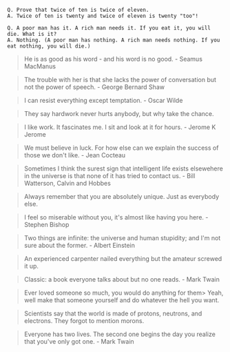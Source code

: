 ```
Q. Prove that twice of ten is twice of eleven.
A. Twice of ten is twenty and twice of eleven is twenty "too"!
```

```
Q. A poor man has it. A rich man needs it. If you eat it, you will die. What is it?
A. Nothing. (A poor man has nothing. A rich man needs nothing. If you eat nothing, you will die.)
```

> He is as good as his word - and his word is no good. - Seamus MacManus

> The trouble with her is that she lacks the power of conversation but not the power of speech. - George Bernard Shaw

> I can resist everything except temptation. - Oscar Wilde

> They say hardwork never hurts anybody, but why take the chance.

> I like work. It fascinates me. I sit and look at it for hours. - Jerome K Jerome

> We must believe in luck. For how else can we explain the success of those we don't like. - Jean Cocteau

> Sometimes I think the surest sign that intelligent life exists elsewehere in the universe is that none of it has tried to contact us. - Bill Watterson, Calvin and Hobbes

> Always remember that you are absolutely unique. Just as everybody else.

> I feel so miserable without you, it's almost like having you here. - Stephen Bishop

> Two things are infinite: the universe and human stupidity; and I'm not sure about the former. - Albert Einstein

> An experienced carpenter nailed everything but the amateur screwed it up.

> Classic: a book everyone talks about but no one reads. - Mark Twain

> Ever loved someone so much, you would do anything for them> Yeah, well make that someone yourself and do whatever the hell you want.

> Scientists say that the world is made of protons, neutrons, and electrons. They forgot to mention morons.

> Everyone has two lives. The second one begins the day you realize that you've only got one. - Mark Twain
